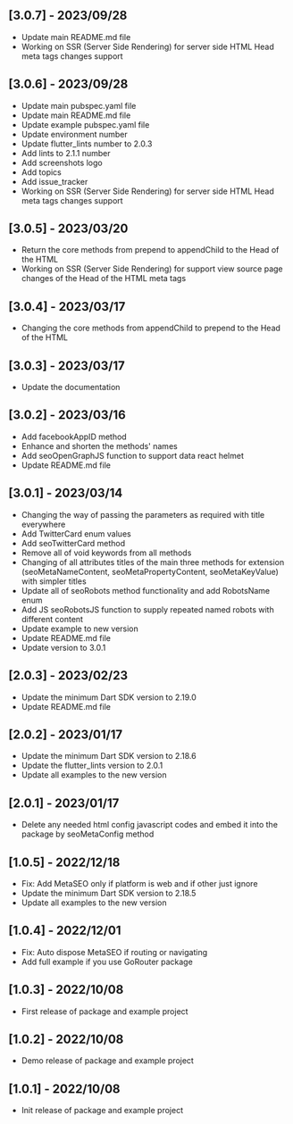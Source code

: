 ## [3.0.7] - 2023/09/28

* Update main README.md file
* Working on SSR (Server Side Rendering) for server side HTML Head meta tags changes support

## [3.0.6] - 2023/09/28

* Update main pubspec.yaml file
* Update main README.md file
* Update example pubspec.yaml file
* Update environment number
* Update flutter_lints number to 2.0.3
* Add lints to 2.1.1 number
* Add screenshots logo
* Add topics
* Add issue_tracker
* Working on SSR (Server Side Rendering) for server side HTML Head meta tags changes support

## [3.0.5] - 2023/03/20

* Return the core methods from prepend to appendChild to the Head of the HTML
* Working on SSR (Server Side Rendering) for support view source page changes of the Head of the HTML  meta tags

## [3.0.4] - 2023/03/17

* Changing the core methods from appendChild to prepend to the Head of the HTML

## [3.0.3] - 2023/03/17

* Update the documentation

## [3.0.2] - 2023/03/16

* Add facebookAppID method
* Enhance and shorten the methods' names
* Add seoOpenGraphJS function to support data react helmet
* Update README.md file

## [3.0.1] - 2023/03/14

* Changing the way of passing the parameters as required with title everywhere
* Add TwitterCard enum values
* Add seoTwitterCard method
* Remove all of void keywords from all methods
* Changing of all attributes titles of the main three methods for extension (seoMetaNameContent, seoMetaPropertyContent, seoMetaKeyValue) with simpler titles
* Update all of seoRobots method functionality and add RobotsName enum
* Add JS seoRobotsJS function to supply repeated named robots with different content
* Update example to new version
* Update README.md file
* Update version to 3.0.1

## [2.0.3] - 2023/02/23

* Update the minimum Dart SDK version to 2.19.0
* Update README.md file

## [2.0.2] - 2023/01/17

* Update the minimum Dart SDK version to 2.18.6
* Update the flutter_lints version to 2.0.1
* Update all examples to the new version

## [2.0.1] - 2023/01/17

* Delete any needed html config javascript codes and embed it into the package by seoMetaConfig method

## [1.0.5] - 2022/12/18

* Fix: Add MetaSEO only if platform is web and if other just ignore
* Update the minimum Dart SDK version to 2.18.5
* Update all examples to the new version

## [1.0.4] - 2022/12/01

* Fix: Auto dispose MetaSEO if routing or navigating
* Add full example if you use GoRouter package

## [1.0.3] - 2022/10/08

* First release of package and example project

## [1.0.2] - 2022/10/08

* Demo release of package and example project

## [1.0.1] - 2022/10/08

* Init release of package and example project
